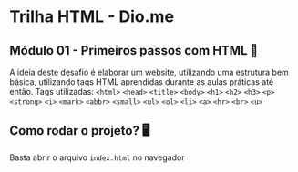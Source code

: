 # Trilha HTML - Dio.me
## Módulo 01 - Primeiros passos com HTML 🚀

A ideia deste desafio é elaborar um website, utilizando uma estrutura bem básica, utilizando tags HTML aprendidas durante as aulas práticas até então. 
Tags utilizadas: `<html>` `<head>` `<title>` `<body>` `<h1>` `<h2>` `<h3>` `<p>` `<strong>` `<i>` `<mark>` `<abbr>` `<small>` `<ul>` `<ol>` `<li>` `<a>` `<hr>` `<br>` `<u>`

## Como rodar o projeto? 🖥️
Basta abrir o arquivo `index.html` no navegador
